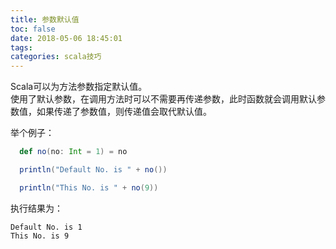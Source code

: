```yaml
---
title: 参数默认值
toc: false
date: 2018-05-06 18:45:01
tags:
categories: scala技巧
---
```


Scala可以为方法参数指定默认值。  
使用了默认参数，在调用方法时可以不需要再传递参数，此时函数就会调用默认参数值，如果传递了参数值，则传递值会取代默认值。

举个例子：
```scala
  def no(no: Int = 1) = no

  println("Default No. is " + no())

  println("This No. is " + no(9))
```

执行结果为：
```text
Default No. is 1
This No. is 9
```